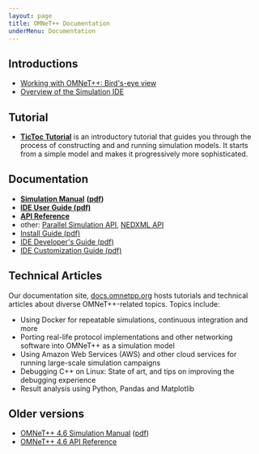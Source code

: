 ```yaml
---
layout: page
title: OMNeT++ Documentation
underMenu: Documentation
---
```


## Introductions

* [Working with OMNeT++: Bird's-eye view](simulation-with-omnet)
* [Overview of the Simulation IDE](ide-overview)

## Tutorial

* [**TicToc Tutorial**](https://docs.omnetpp.org/tutorials/tictoc/) is an
  introductory tutorial that guides you through the process of constructing and
  and running simulation models. It starts from a simple model and makes it
  progressively more sophisticated.

## Documentation

* [**Simulation Manual**](/doc/omnetpp/manual) **([pdf](/doc/omnetpp/SimulationManual.pdf))**
* [**IDE User Guide (pdf)**](/doc/omnetpp/UserGuide.pdf)
* [**API Reference**](/doc/omnetpp/api/index.html)
* other: [Parallel Simulation API](/doc/omnetpp/parsim-api/index.html), [NEDXML API](/doc/omnetpp/nedxml-api/index.html)
* [Install Guide (pdf)](/doc/omnetpp/InstallGuide.pdf)
* [IDE Developer's Guide (pdf)](/doc/omnetpp/IDE-DevelopersGuide.pdf)
* [IDE Customization Guide (pdf)](/doc/omnetpp/IDE-CustomizationGuide.pdf)

## Technical Articles

Our documentation site, [docs.omnetpp.org](https://docs.omnetpp.org) hosts
tutorials and technical articles about diverse OMNeT++-related topics. Topics include:

* Using Docker for repeatable simulations, continuous integration and more
* Porting real-life protocol implementations and other networking software into OMNeT++ as a simulation model
* Using Amazon Web Services (AWS) and other cloud services for running large-scale simulation campaigns
* Debugging C++ on Linux: State of art, and tips on improving the debugging experience
* Result analysis using Python, Pandas and Matplotlib

## Older versions

* [OMNeT++ 4.6 Simulation Manual](/doc/omnetpp4/manual/usman.html) ([pdf](/doc/omnetpp4/Manual.pdf))
* [OMNeT++ 4.6 API Reference](/doc/omnetpp4/api/index.html)
